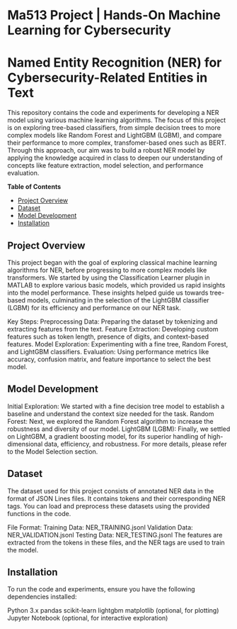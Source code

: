 # **Ma513 Project | Hands-On Machine Learning for Cybersecurity**
# Named Entity Recognition (NER) for Cybersecurity-Related Entities in Text

This repository contains the code and experiments for developing a NER model using various machine learning algorithms. The focus of this project is on exploring tree-based classifiers, from simple decision trees to more complex models like Random Forest and LightGBM (LGBM), and compare their performance to more complex, transfomer-based ones such as BERT. Through this approach, our aim was to build a robust NER model by applying the knowledge acquired in class to deepen our understanding of concepts like feature extraction, model selection, and performance evaluation.

**Table of Contents**<br>
- [Project Overview](#project-overview)
- [Dataset](#dataset)
- [Model Development](#model-development)
- [Installation](#installation)

## Project Overview
This project began with the goal of exploring classical machine learning algorithms for NER, before progressing to more complex models like transformers. We started by using the Classification Learner plugin in MATLAB to explore various basic models, which provided us rapid insights into the model performance. These insights helped guide us towards tree-based models, culminating in the selection of the LightGBM classifier (LGBM) for its efficiency and performance on our NER task.

Key Steps:
Preprocessing Data: Preparing the dataset by tokenizing and extracting features from the text.
Feature Extraction: Developing custom features such as token length, presence of digits, and context-based features.
Model Exploration: Experimenting with a fine tree, Random Forest, and LightGBM classifiers.
Evaluation: Using performance metrics like accuracy, confusion matrix, and feature importance to select the best model.

## Model Development
Initial Exploration: We started with a fine decision tree model to establish a baseline and understand the context size needed for the task.
Random Forest: Next, we explored the Random Forest algorithm to increase the robustness and diversity of our model.
LightGBM (LGBM): Finally, we settled on LightGBM, a gradient boosting model, for its superior handling of high-dimensional data, efficiency, and robustness.
For more details, please refer to the Model Selection section.

## Dataset
The dataset used for this project consists of annotated NER data in the format of JSON Lines files. It contains tokens and their corresponding NER tags. You can load and preprocess these datasets using the provided functions in the code.

File Format:
Training Data: NER_TRAINING.jsonl
Validation Data: NER_VALIDATION.jsonl
Testing Data: NER_TESTING.jsonl
The features are extracted from the tokens in these files, and the NER tags are used to train the model.

## Installation
To run the code and experiments, ensure you have the following dependencies installed:

Python 3.x
pandas
scikit-learn
lightgbm
matplotlib (optional, for plotting)
Jupyter Notebook (optional, for interactive exploration)
